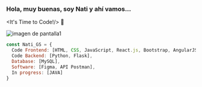 ### Hola, muy buenas, soy Nati y ahí vamos...

<It's Time to Code!/> 👋

![imagen de pantalla1](https://user-images.githubusercontent.com/99444878/185122362-cc55256c-2244-400e-b381-0637587826c0.jpg)

```js
const Nati_GS = {
  Code Frontend: [HTML, CSS, JavaScript, React.js, Bootstrap, AngularJS],
  Code Backend: [Python, Flask],
  Database: [MySQL],
  Software: [Figma, API Postman],
  In progress: [JAVA]
}
```









